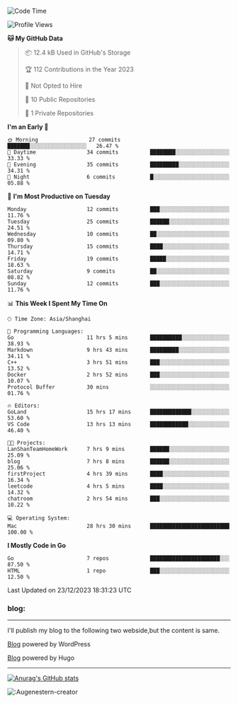<!--START_SECTION:waka-->
![Code Time](http://img.shields.io/badge/Code%20Time-68%20hrs%2040%20mins-blue)

![Profile Views](http://img.shields.io/badge/Profile%20Views-17-blue)

**🐱 My GitHub Data** 

> 📦 12.4 kB Used in GitHub's Storage 
 > 
> 🏆 112 Contributions in the Year 2023
 > 
> 🚫 Not Opted to Hire
 > 
> 📜 10 Public Repositories 
 > 
> 🔑 1 Private Repositories 
 > 
**I'm an Early 🐤** 

```text
🌞 Morning                27 commits          ███████░░░░░░░░░░░░░░░░░░   26.47 % 
🌆 Daytime                34 commits          ████████░░░░░░░░░░░░░░░░░   33.33 % 
🌃 Evening                35 commits          █████████░░░░░░░░░░░░░░░░   34.31 % 
🌙 Night                  6 commits           █░░░░░░░░░░░░░░░░░░░░░░░░   05.88 % 
```
📅 **I'm Most Productive on Tuesday** 

```text
Monday                   12 commits          ███░░░░░░░░░░░░░░░░░░░░░░   11.76 % 
Tuesday                  25 commits          ██████░░░░░░░░░░░░░░░░░░░   24.51 % 
Wednesday                10 commits          ██░░░░░░░░░░░░░░░░░░░░░░░   09.80 % 
Thursday                 15 commits          ████░░░░░░░░░░░░░░░░░░░░░   14.71 % 
Friday                   19 commits          █████░░░░░░░░░░░░░░░░░░░░   18.63 % 
Saturday                 9 commits           ██░░░░░░░░░░░░░░░░░░░░░░░   08.82 % 
Sunday                   12 commits          ███░░░░░░░░░░░░░░░░░░░░░░   11.76 % 
```


📊 **This Week I Spent My Time On** 

```text
🕑︎ Time Zone: Asia/Shanghai

💬 Programming Languages: 
Go                       11 hrs 5 mins       ██████████░░░░░░░░░░░░░░░   38.93 % 
Markdown                 9 hrs 43 mins       █████████░░░░░░░░░░░░░░░░   34.11 % 
C++                      3 hrs 51 mins       ███░░░░░░░░░░░░░░░░░░░░░░   13.52 % 
Docker                   2 hrs 52 mins       ███░░░░░░░░░░░░░░░░░░░░░░   10.07 % 
Protocol Buffer          30 mins             ░░░░░░░░░░░░░░░░░░░░░░░░░   01.76 % 

🔥 Editors: 
GoLand                   15 hrs 17 mins      █████████████░░░░░░░░░░░░   53.60 % 
VS Code                  13 hrs 13 mins      ████████████░░░░░░░░░░░░░   46.40 % 

🐱‍💻 Projects: 
LanShanTeamHomeWork      7 hrs 9 mins        ██████░░░░░░░░░░░░░░░░░░░   25.09 % 
blog                     7 hrs 8 mins        ██████░░░░░░░░░░░░░░░░░░░   25.06 % 
firstProject             4 hrs 39 mins       ████░░░░░░░░░░░░░░░░░░░░░   16.34 % 
leetcode                 4 hrs 5 mins        ████░░░░░░░░░░░░░░░░░░░░░   14.32 % 
chatroom                 2 hrs 54 mins       ███░░░░░░░░░░░░░░░░░░░░░░   10.22 % 

💻 Operating System: 
Mac                      28 hrs 30 mins      █████████████████████████   100.00 % 
```

**I Mostly Code in Go** 

```text
Go                       7 repos             ██████████████████████░░░   87.50 % 
HTML                     1 repo              ███░░░░░░░░░░░░░░░░░░░░░░   12.50 % 
```




 Last Updated on 23/12/2023 18:31:23 UTC
<!--END_SECTION:waka-->

### blog:
---
I'll publish my blog to the following two webside,but the content is same.


[Blog](http://lance47.com/) powered by WordPress

[Blog](http://lance547.github.io) powered by Hugo
___
[![Anurag's GitHub stats](https://github-readme-stats.vercel.app/api?username=lance547)](https://github.com/anuraghazra/github-readme-stats)
<!---
lance547/lance547 is a ✨ special ✨ repository because its `README.md` (this file) appears on your GitHub profile.
You can click the Preview link to take a look at your changes.
--->

![:Augenestern-creator](https://count.getloli.com/get/@lance547?theme=moebooru)


